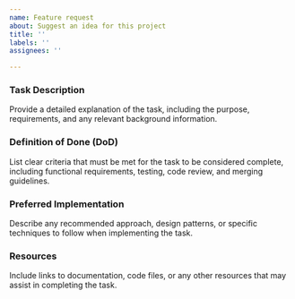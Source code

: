 ```yaml
---
name: Feature request
about: Suggest an idea for this project
title: ''
labels: ''
assignees: ''

---
```


### **Task Description**
Provide a detailed explanation of the task, including the purpose, requirements, and any relevant background information.

### **Definition of Done (DoD)**
List clear criteria that must be met for the task to be considered complete, including functional requirements, testing, code review, and merging guidelines.

### **Preferred Implementation**
Describe any recommended approach, design patterns, or specific techniques to follow when implementing the task.

### **Resources**
Include links to documentation, code files, or any other resources that may assist in completing the task.
